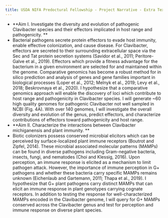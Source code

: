 ```yaml
---
title: USDA NIFA Predoctural Fellowship - Project Narrative - Extra Text
---
```


- **Aim
   I. Investigate the diversity and evolution of pathogenic Clavibacter 
  species and their effectors implicated in host range and pathogenicity. **
- Bacterial
   pathogens secrete protein effectors to evade host immunity, enable 
  effective colonization, and cause disease. For Clavibacter, effectors 
  are secreted to their surrounding extracellular space via the Sec and 
  Tat protein secretion systems (Savidor et al., 2011; Peritore-Galve et al., 2019). Effectors which provide a fitness advantage for the bacterium in a given
   environment are selected for and maintained within the genome. 
  Comparative genomics has become a robust method for in silico prediction
   and analysis of genes and gene families important in biological 
  processes (Loper et al., 2012; Melnyk et al., 2019; Levy et al., 2018; Beskrovnaya
   et al., 2020). I hypothesize that a comparative genomics approach will 
  enable the discovery of loci which contribute to host range and 
  pathogenicity in Clavibacter species. I will generate ~60 high quality 
  genomes for pathogenic Clavibacter not well sampled in NCBI (Fig. 4A). 
  With over 140 genomes, I will investigate the overall diversity and 
  evolution of the genus, predict effectors, and characterize 
  contributions of effectors toward pathogenicity and host range.
- **Aim II. Characterize the interactions between Clavibacter michiganensis and plant immunity. **
- Biotic colonizers possess conserved microbial elicitors which can be perceived by surface-localized plant immune receptors (Boutrot
   and Zipfel, 2014). These microbial associated molecular patterns 
  (MAMPs) can be found in diverse pathogens including Gram-negative 
  bacteria, insects, fungi, and nematodes (Choi and Klessig, 2016). Upon 
  perception, an immune response is elicited as a mechanism to limit 
  pathogen attack. However, the importance of immune perception in G+ 
  pathogens and whether these bacteria carry specific MAMPs remains 
  unknown (Eichenlaub and Gartemann, 2011; Thapa et al., 2019). I hypothesize that G+ plant pathogens carry distinct MAMPs
   that can elicit an immune response in plant genotypes carrying cognate 
  receptors. In addition to testing the response for well-characterized 
  MAMPs encoded in the Clavibacter genome, I will query for G+ MAMPs 
  conserved across the Clavibacter genus and test for perception and immune response on diverse plant species.